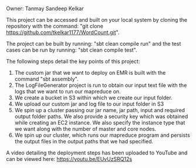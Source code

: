 Owner: Tanmay Sandeep Kelkar

This project can be accessed and built on your local system by cloning the repository with the command: "git clone https://github.com/tkelkar1177/WordCount.git".

The project can be built by running: "sbt clean compile run" and the test cases can be run by running: "sbt clean compile test".


The following steps detail the key points of this project:

1. The custom jar that we want to deploy on EMR is built with the command "sbt assembly".
2. The LogFileGenerator project is run to obtain our input text file with the logs that we want to run our mapreduce on.
3. We create a bucket in S3 within which we create our input folder.
4. We upload our custom jar and log file to our input folder in S3
5. We spin up a cluster passing our jar name, jar path, input and required output folder paths. We also provide a security key which was obtained while creating an EC2 instance.      We also specify the instance type that we want along with the number of master and core nodes.
6. We spin up our cluster, which runs our mapreduce program and persists the output files in the output paths that we had specified.


A video detailing the deployment steps has been uploaded to YouTube and can be viewed here: https://youtu.be/EUvUzSRQ12s
